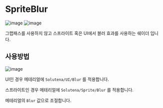 # SpriteBlur

![image](https://user-images.githubusercontent.com/22467083/202904046-32a91a0e-988c-445f-a9f7-66d078553798.png) ![image](https://user-images.githubusercontent.com/22467083/202904516-d1408fea-dfa4-43b0-bc70-17a576331c08.png)


그랩패스를 사용하지 않고 스프라이트 혹은 UI에서 블러 효과를 사용하는 쉐이더 입니다.

## 사용방법

![image](https://user-images.githubusercontent.com/22467083/202904060-7fd55768-1cf7-4287-b7df-abeda496db81.png)

UI인 경우 메테리얼에 `Solutena/UI/Blur` 를 적용합니다.

스프라이트인 경우 메테리얼에 `Solutena/Sprite/Blur` 를 적용합니다.

메테리얼의 `Blur` 값으로 조절합니다.
